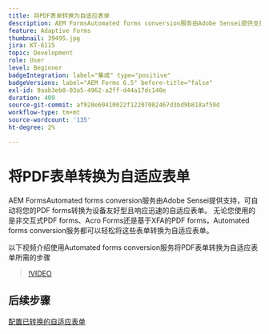 ```yaml
---
title: 将PDF表单转换为自适应表单
description: AEM FormsAutomated forms conversion服务由Adobe Sensei提供支持，可自动将您的PDF forms转换为设备友好型且响应迅速的自适应表单。 无论您使用的是非交互式PDF forms、Acro Forms还是基于XFA的PDF forms，Automated forms conversion服务都可以轻松将这些表单转换为自适应表单。
feature: Adaptive Forms
thumbnail: 39495.jpg
jira: KT-6115
topic: Development
role: User
level: Beginner
badgeIntegration: label="集成" type="positive"
badgeVersions: label="AEM Forms 6.5" before-title="false"
exl-id: 9aab3eb0-03a5-4962-a2ff-d44a17dc140e
duration: 409
source-git-commit: af928e60410022f12207082467d3bd9b818af59d
workflow-type: tm+mt
source-wordcount: '135'
ht-degree: 2%

---
```


# 将PDF表单转换为自适应表单

AEM FormsAutomated forms conversion服务由Adobe Sensei提供支持，可自动将您的PDF forms转换为设备友好型且响应迅速的自适应表单。 无论您使用的是非交互式PDF forms、Acro Forms还是基于XFA的PDF forms，Automated forms conversion服务都可以轻松将这些表单转换为自适应表单。

以下视频介绍使用Automated forms conversion服务将PDF表单转换为自适应表单所需的步骤

>[!VIDEO](https://video.tv.adobe.com/v/39495?quality=12&learn=on)

## 后续步骤

[配置已转换的自适应表单](./configure-converted-adaptive-form.md)